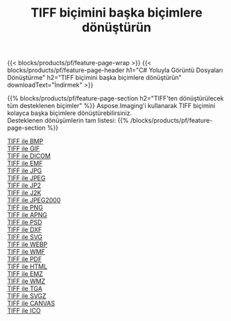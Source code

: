 ﻿---
title: TIFF biçimini başka biçimlere dönüştürün 
weight: 3920
url: /tr/java/conversion/from/tiff 
lang: tr
langdirlevel: 2
locales: zh-hans,ja,it,ru,de,es,fr,nl,id,lt,pl,pt,vi,tr,ko,zh-hant,ar,hi,th,sv,cs,uk,he
description: Aspose.Imaging'i kullanarak TIFF biçimini kolayca başka biçimlere dönüştürebilirsiniz
---

{{< blocks/products/pf/feature-page-wrap >}}
{{< blocks/products/pf/feature-page-header h1="C# Yoluyla Görüntü Dosyaları Dönüştürme" h2="TIFF biçimini başka biçimlere dönüştürün" downloadText="İndirmek" >}}


{{% blocks/products/pf/feature-page-section  h2="TIFF'ten dönüştürülecek tüm desteklenen biçimler" %}}
Aspose.Imaging'i kullanarak TIFF biçimini kolayca başka biçimlere dönüştürebilirsiniz.
<br/>
Desteklenen dönüşümlerin tam listesi:
{{% /blocks/products/pf/feature-page-section %}}
<div class="container-fluid productfamilypage bg-gray">
    <div class="convertypes bg-gray agp-content section">
        <div class="container">
		<div class="row other-converters">
		    <div class='col-md-2 other-converter remove-lp remove-rp'><a href="/imaging/tr/java/conversion/tiff-to-bmp" >TIFF ile BMP</a></div><div class='col-md-2 other-converter remove-lp remove-rp'><a href="/imaging/tr/java/conversion/tiff-to-gif" >TIFF ile GIF</a></div><div class='col-md-2 other-converter remove-lp remove-rp'><a href="/imaging/tr/java/conversion/tiff-to-dicom" >TIFF ile DICOM</a></div><div class='col-md-2 other-converter remove-lp remove-rp'><a href="/imaging/tr/java/conversion/tiff-to-emf" >TIFF ile EMF</a></div><div class='col-md-2 other-converter remove-lp remove-rp'><a href="/imaging/tr/java/conversion/tiff-to-jpg" >TIFF ile JPG</a></div><div class='col-md-2 other-converter remove-lp remove-rp'><a href="/imaging/tr/java/conversion/tiff-to-jpeg" >TIFF ile JPEG</a></div><div class='col-md-2 other-converter remove-lp remove-rp'><a href="/imaging/tr/java/conversion/tiff-to-jp2" >TIFF ile JP2</a></div><div class='col-md-2 other-converter remove-lp remove-rp'><a href="/imaging/tr/java/conversion/tiff-to-j2k" >TIFF ile J2K</a></div><div class='col-md-2 other-converter remove-lp remove-rp'><a href="/imaging/tr/java/conversion/tiff-to-jpeg2000" >TIFF ile JPEG2000</a></div><div class='col-md-2 other-converter remove-lp remove-rp'><a href="/imaging/tr/java/conversion/tiff-to-png" >TIFF ile PNG</a></div><div class='col-md-2 other-converter remove-lp remove-rp'><a href="/imaging/tr/java/conversion/tiff-to-apng" >TIFF ile APNG</a></div><div class='col-md-2 other-converter remove-lp remove-rp'><a href="/imaging/tr/java/conversion/tiff-to-psd" >TIFF ile PSD</a></div><div class='col-md-2 other-converter remove-lp remove-rp'><a href="/imaging/tr/java/conversion/tiff-to-dxf" >TIFF ile DXF</a></div><div class='col-md-2 other-converter remove-lp remove-rp'><a href="/imaging/tr/java/conversion/tiff-to-svg" >TIFF ile SVG</a></div><div class='col-md-2 other-converter remove-lp remove-rp'><a href="/imaging/tr/java/conversion/tiff-to-webp" >TIFF ile WEBP</a></div><div class='col-md-2 other-converter remove-lp remove-rp'><a href="/imaging/tr/java/conversion/tiff-to-wmf" >TIFF ile WMF</a></div><div class='col-md-2 other-converter remove-lp remove-rp'><a href="/imaging/tr/java/conversion/tiff-to-pdf" >TIFF ile PDF</a></div><div class='col-md-2 other-converter remove-lp remove-rp'><a href="/imaging/tr/java/conversion/tiff-to-html" >TIFF ile HTML</a></div><div class='col-md-2 other-converter remove-lp remove-rp'><a href="/imaging/tr/java/conversion/tiff-to-emz" >TIFF ile EMZ</a></div><div class='col-md-2 other-converter remove-lp remove-rp'><a href="/imaging/tr/java/conversion/tiff-to-wmz" >TIFF ile WMZ</a></div><div class='col-md-2 other-converter remove-lp remove-rp'><a href="/imaging/tr/java/conversion/tiff-to-tga" >TIFF ile TGA</a></div><div class='col-md-2 other-converter remove-lp remove-rp'><a href="/imaging/tr/java/conversion/tiff-to-svgz" >TIFF ile SVGZ</a></div><div class='col-md-2 other-converter remove-lp remove-rp'><a href="/imaging/tr/java/conversion/tiff-to-canvas" >TIFF ile CANVAS</a></div><div class='col-md-2 other-converter remove-lp remove-rp'><a href="/imaging/tr/java/conversion/tiff-to-ico" >TIFF ile ICO</a></div>
                </div>
        </div>
    </div>
</div>
<br/>

